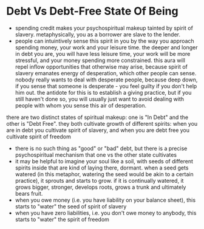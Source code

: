# Debt Vs Debt-Free State Of Being

* spending credit makes your psychospiritual makeup tainted by spirit of slavery. metaphysically, you as a borrower are slave to the lender.
* people can intuintively sense this spirit in you by the way you approach spending money, your work and your leisure time. the deeper and longer in debt you are, you will have less leisure time, your work will be more stressful, and your money spending more constrained. this aura will repel inflow opportunities that otherwise may arise, because spirit of slavery emanates energy of desperation, which other people can sense. nobody really wants to deal with desperate people, because deep down, if you sense that someone is desperate - you feel guilty if you don't help him out. the antidote for this is to establish a giving practice, but if you still haven't done so, you will usually just want to avoid dealing with people with whom you sense this air of desperation.

there are two distinct states of spiritual makeup: one is "In Debt" and the other is "Debt Free". they both cultivate growth of different spirits: when you are in debt you cultivate spirit of slavery, and when you are debt free you cultivate spirit of freedom

* there is no such thing as "good" or "bad" debt, but there is a precise psychospiritual mechanism that one vs the other state cultivates
* it may be helpful to imagine your soul like a soil, with seeds of different spirits inside that are kind of laying there, dormant. when a seed gets watered (in this metaphor, watering the seed would be akin to a certain practice), it sprouts and starts to grow. if it is continually watered, it grows bigger, stronger, develops roots, grows a trunk and ultimately bears fruit.
* when you owe money (i.e. you have liability on your balance sheet), this starts to "water" the seed of spirit of slavery
* when you have zero liabilities, i.e. you don't owe money to anybody, this starts to "water" the spirit of freedom

